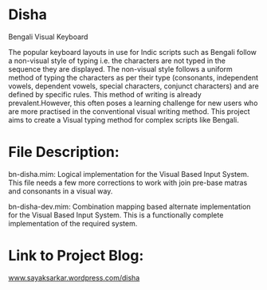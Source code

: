 Disha
=====

Bengali Visual Keyboard

The popular keyboard layouts in use for Indic scripts such as Bengali follow a non-visual style of typing i.e. the characters are not typed in the sequence they are displayed.
The non-visual style follows a uniform method of typing the characters as per their type (consonants, independent vowels, dependent vowels, special characters, conjunct characters) and are defined by specific rules.
This method of writing is already prevalent.However, this often poses a learning challenge for new users who are more practised in the conventional visual writing method. 
This project aims to create a Visual typing method for complex scripts like Bengali.

File Description:
=================

bn-disha.mim: Logical implementation for the Visual Based Input System. This file needs a few more corrections to work with join pre-base matras and consonants in a visual way.

bn-disha-dev.mim: Combination mapping based alternate implementation for the Visual Based Input System. This is a functionally complete implementation of the required system. 

Link to Project Blog:
=====================

www.sayaksarkar.wordpress.com/disha
